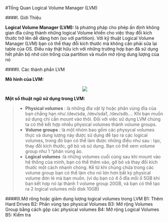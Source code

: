 
#Tổng Quan Logical Volume Manager (LVM)

####I. Giới Thiệu 

**Logical Volume Manager (LVM):** là phương pháp cho phép ấn định không gian đĩa cứng thành những logical Volume khiến cho việc thay đổi kích thước trở lên dễ dàng hơn (so với partition). Với kỹ thuật Logical Volume Manager (LVM) bạn có thể thay đổi kích thước mà không cần phải sửa lại table của OS. Điều này thật hữu ich với những trường hợp bạn đã sử dụng hết phần bộ nhớ  còn trống của partition và muốn mở rộng dung lượng của nó


####II. Các thành phần LVM

**Mô hình của LVM:**
<br>
<p align="center"><img src="http://i.imgur.com/BqJ7ntQ.png"></p>

**Một số thuật ngữ sử dụng trong LVM:**
> - **Physical volumes** : là những đĩa vật lý hoặc phân vùng đĩa của bạn chẳng hạn như /dev/sda, /dev/sda1, /dev/sdb.... Khi bạn muốn sử dụng chỉ cần mount vào thôi. Đối với việc sử dụng LVM chúng ta có thể kết hợp nhiều physical volumes thành volume groups.
> - **Volume groups** : là một nhóm bao gồm các physycal volumes thực và dung lượng này được sử dụng để tạo ra các logical volumes, trong đó bạn có thể làm được những điều như sau : tạo, thay đổi kích thước, gỡ bỏ và sử dụng. Bạn có thể xem volume group như 1 “phân vùng ảo.
> - **Logical volumes**  :là những volumes cuối cùng sau khi mount vào hệ thống của mình, bạn có thể thêm vào, gỡ bỏ và thay đổi kích thước một cách nhanh chóng. Kể từ khi chúng chứa trong các volume group bạn có thể làm cho nó lơn hơn bất kỳ physical volume đơn lẻ mà bạn muốn. (ví dụ bạn có 4 ổ đĩa mỗi ổ 5GB khi bạn kết hợp nó lại thành 1 volume group 20GB, và bạn có thể tạo ra 2 logical volumes mỗi disk 10GB)


####III.Mở rông hoặc giảm dung lượng logical volumes trong LVM
B1: Thêm Hard Drives
B2: Phân vùng tạo physical Volumes
B3: Mở rộng Volumes Group bằng cách gộp các physical volumes
B4: Mở rộng Logical Volumes
B5: Kiểm tra
